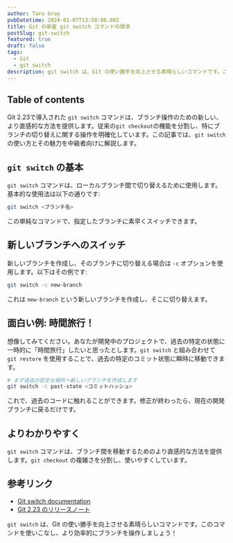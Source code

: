 ```yaml
---
author: Taro Gray
pubDatetime: 2024-01-07T13:50:00.00Z
title: Git の新星 git switch コマンドの探求
postSlug: git-switch
featured: true
draft: false
tags:
  - Git
  - git switch
description: git switch は、Git の使い勝手を向上させる素晴らしいコマンドです。このコマンドを使いこなし、より効率的にブランチを操作しましょう！
---
```


## Table of contents

Git 2.23で導入された `git switch` コマンドは、ブランチ操作のための新しい、より直感的な方法を提供します。従来の`git checkout`の機能を分割し、特にブランチの切り替えに関する操作を明確化しています。この記事では、`git switch` の使い方とその魅力を中級者向けに解説します。

## `git switch` の基本

`git switch` コマンドは、ローカルブランチ間で切り替えるために使用します。基本的な使用法は以下の通りです:

```bash
git switch <ブランチ名>
```

この単純なコマンドで、指定したブランチに素早くスイッチできます。

## 新しいブランチへのスイッチ

新しいブランチを作成し、そのブランチに切り替える場合は `-c` オプションを使用します。以下はその例です:

```bash
git switch -c new-branch
```

これは `new-branch` という新しいブランチを作成し、そこに切り替えます。

## 面白い例: 時間旅行！

想像してみてください。あなたが開発中のプロジェクトで、過去の特定の状態に一時的に「時間旅行」したいと思ったとします。`git switch` と組み合わせて `git restore` を使用することで、過去の特定のコミット状態に瞬時に移動できます。

```bash
# まず過去の安全な場所へ新しいブランチを作成します
git switch -c past-state <コミットハッシュ>
```

これで、過去のコードに触れることができます。修正が終わったら、現在の開発ブランチに戻るだけです。

## よりわかりやすく

`git switch` コマンドは、ブランチ間を移動するためのより直感的な方法を提供します。`git checkout` の複雑さを分割し、使いやすくしています。

## 参考リンク

- [Git switch documentation](https://git-scm.com/docs/git-switch)
- [Git 2.23 のリリースノート](https://github.blog/2019-08-16-highlights-from-git-2-23/)

`git switch` は、Git の使い勝手を向上させる素晴らしいコマンドです。このコマンドを使いこなし、より効率的にブランチを操作しましょう！
